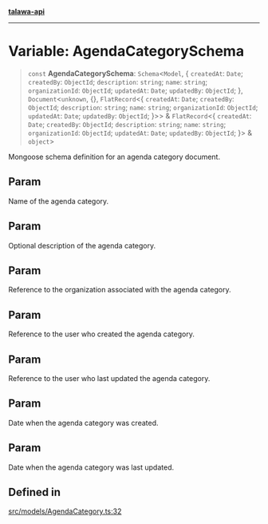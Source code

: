 [**talawa-api**](../../../README.md)

***

# Variable: AgendaCategorySchema

> `const` **AgendaCategorySchema**: `Schema`\<`Model`, \{ `createdAt`: `Date`; `createdBy`: `ObjectId`; `description`: `string`; `name`: `string`; `organizationId`: `ObjectId`; `updatedAt`: `Date`; `updatedBy`: `ObjectId`; \}, `Document`\<`unknown`, \{\}, `FlatRecord`\<\{ `createdAt`: `Date`; `createdBy`: `ObjectId`; `description`: `string`; `name`: `string`; `organizationId`: `ObjectId`; `updatedAt`: `Date`; `updatedBy`: `ObjectId`; \}\>\> & `FlatRecord`\<\{ `createdAt`: `Date`; `createdBy`: `ObjectId`; `description`: `string`; `name`: `string`; `organizationId`: `ObjectId`; `updatedAt`: `Date`; `updatedBy`: `ObjectId`; \}\> & `object`\>

Mongoose schema definition for an agenda category document.

## Param

Name of the agenda category.

## Param

Optional description of the agenda category.

## Param

Reference to the organization associated with the agenda category.

## Param

Reference to the user who created the agenda category.

## Param

Reference to the user who last updated the agenda category.

## Param

Date when the agenda category was created.

## Param

Date when the agenda category was last updated.

## Defined in

[src/models/AgendaCategory.ts:32](https://github.com/Suyash878/talawa-api/blob/b5a9d8b4a1ea678a3d6f5b710b3721f91a3052fc/src/models/AgendaCategory.ts#L32)
